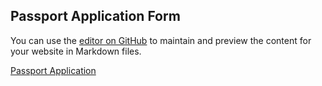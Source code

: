 ## Passport Application Form

You can use the [editor on GitHub](https://github.com/rohmmendoza/Passport-App/edit/master/README.md) to maintain and preview the content for your website in Markdown files.

<a href="PassportApp.html"> Passport Application </a>

